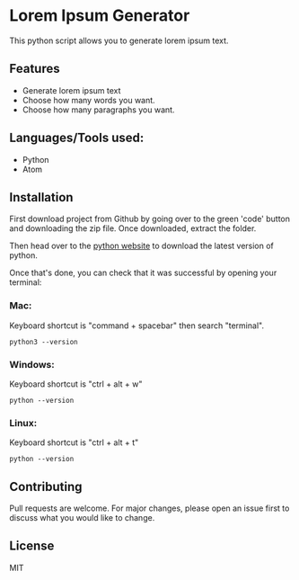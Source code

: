 # Lorem Ipsum Generator
This python script allows you to generate lorem ipsum text.

## Features
- Generate lorem ipsum text
- Choose how many words you want.
- Choose how many paragraphs you want.

## Languages/Tools used:
- Python
- Atom

## Installation
First download project from Github by going over to the green 'code' button and downloading the zip file. Once downloaded, extract the folder.

Then head over to the [python website](https://www.python.org/downloads/) to download the latest version of python.

Once that's done, you can check that it was successful by opening your terminal:

### Mac:
Keyboard shortcut is "command + spacebar" then search "terminal".
```
python3 --version
```

### Windows:
Keyboard shortcut is "ctrl + alt + w"
```
python --version
```

### Linux:
Keyboard shortcut is "ctrl + alt + t"
```
python --version
```

## Contributing
Pull requests are welcome. For major changes, please open an issue first to discuss what you would like to change.

## License
MIT
